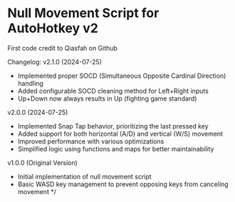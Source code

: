# Null Movement Script for AutoHotkey v2
First code credit to Qiasfah on Github


Changelog:
v2.1.0 (2024-07-25)
- Implemented proper SOCD (Simultaneous Opposite Cardinal Direction) handling
- Added configurable SOCD cleaning method for Left+Right inputs
- Up+Down now always results in Up (fighting game standard)

v2.0.0 (2024-07-25)
- Implemented Snap Tap behavior, prioritizing the last pressed key
- Added support for both horizontal (A/D) and vertical (W/S) movement
- Improved performance with various optimizations
- Simplified logic using functions and maps for better maintainability

v1.0.0 (Original Version)
- Initial implementation of null movement script
- Basic WASD key management to prevent opposing keys from canceling movement
*/
